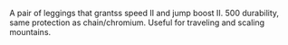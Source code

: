 A pair of leggings that grantss speed II and jump boost II. 
500 durability, same protection as chain/chromium.
Useful for traveling and scaling mountains.